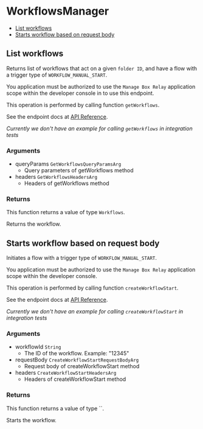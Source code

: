 # WorkflowsManager


- [List workflows](#list-workflows)
- [Starts workflow based on request body](#starts-workflow-based-on-request-body)

## List workflows

Returns list of workflows that act on a given `folder ID`, and
have a flow with a trigger type of `WORKFLOW_MANUAL_START`.

You application must be authorized to use the `Manage Box Relay` application
scope within the developer console in to use this endpoint.

This operation is performed by calling function `getWorkflows`.

See the endpoint docs at
[API Reference](https://developer.box.com/reference/get-workflows/).

*Currently we don't have an example for calling `getWorkflows` in integration tests*

### Arguments

- queryParams `GetWorkflowsQueryParamsArg`
  - Query parameters of getWorkflows method
- headers `GetWorkflowsHeadersArg`
  - Headers of getWorkflows method


### Returns

This function returns a value of type `Workflows`.

Returns the workflow.


## Starts workflow based on request body

Initiates a flow with a trigger type of `WORKFLOW_MANUAL_START`.

You application must be authorized to use the `Manage Box Relay` application
scope within the developer console.

This operation is performed by calling function `createWorkflowStart`.

See the endpoint docs at
[API Reference](https://developer.box.com/reference/post-workflows-id-start/).

*Currently we don't have an example for calling `createWorkflowStart` in integration tests*

### Arguments

- workflowId `String`
  - The ID of the workflow. Example: "12345"
- requestBody `CreateWorkflowStartRequestBodyArg`
  - Request body of createWorkflowStart method
- headers `CreateWorkflowStartHeadersArg`
  - Headers of createWorkflowStart method


### Returns

This function returns a value of type ``.

Starts the workflow.


